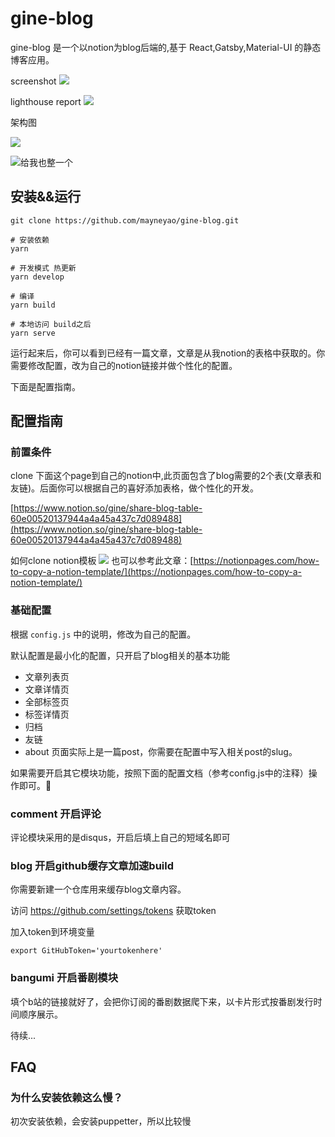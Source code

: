# gine-blog

gine-blog 是一个以notion为blog后端的,基于 React,Gatsby,Material-UI 的静态博客应用。


screenshot
![](https://www.notion.so/image/https%3A%2F%2Fs3-us-west-2.amazonaws.com%2Fsecure.notion-static.com%2F56495b11-eb1f-43b2-bef9-9a84c9822251%2Fs3.png?width=3840)

lighthouse report
![](https://www.notion.so/image/https%3A%2F%2Fs3-us-west-2.amazonaws.com%2Fsecure.notion-static.com%2F17135e4c-25f5-4599-8e22-7c77a11490d9%2Fgine-blog-lighthouse-report.png?width=1930)


架构图

![](https://www.notion.so/image/https%3A%2F%2Fs3-us-west-2.amazonaws.com%2Fsecure.notion-static.com%2F0cc8778b-ad42-4732-917e-7a69d3d801f3%2Fgine-blog.png?width=3840)

![给我也整一个](https://s3.us-west-2.amazonaws.com/secure.notion-static.com/4ba891b7-e685-40fa-89ee-0b8dd206b8a9/nse-1761695606568594205-852524620.jpg?AWSAccessKeyId=ASIAT73L2G45PON4DKY7&Expires=1551441911&Signature=LBy9umDqV4ZaO1IwcIcL3CeV7OU%3D&response-content-disposition=filename%20%3D%22nse-1761695606568594205-852524620.jpg%22&x-amz-security-token=FQoGZXIvYXdzEOL%2F%2F%2F%2F%2F%2F%2F%2F%2F%2FwEaDPTu56HwoFmTqdA%2FqyK3A5pmn%2FNvEOU2qyAXr0A%2BDMkqLXezoksK1DEihu3F5MR3Gc8t7Lf2YkCfv6Le0I1JJMTdVBmytyAHYMsLEWC6Ox87d26PWKjaxSZLOFbxLqLtJ%2BEWjluzXxd2Y3sxSZU7h0zrqp4rYfHHIfdCAL%2FWVZlvEfJ8MWD5giSxG9bpbzePJQuDhyFjoxFLaSsiE%2F6gZtHDWUID1CbWP3tkzNOU43tNGQo8DPU%2F%2FRpAGawmXNkdN5973NAuMOER2dTrRrOCgiPZBRaeSoY%2FKQ64DxlMy5ZTPPpOPtdFb8ztk4%2F9sPrLyXeMnXcOU%2Fkk29mcid%2F7bqvTrCA3L3%2F0gMXNdI%2FRaSWfK3XoKhKYaR8QczGaYaIGu5QYZWKmLEDUeSiFxRXCxmmQfnENt3iSXm96WkyLp46Xr8RW2enjtEFXJYBnXemzUYGC1PQZ01YDVUQl6f2jSpov%2FhlHgcoFqdIoRhewBhqnGtZrRYjTTa9yT%2BWTYjdJqvVA2Xc5nPQMjthsmw%2BcOfTiYCKMcmFoB29qCkdX2%2Fn9WaZ7z1deRzJYecaqa6EyOtDv4q1bqsoHxwUlyllT%2Bc9VgLiibW4ok7%2Fe4wU%3D)

## 安装&&运行

```
git clone https://github.com/mayneyao/gine-blog.git

# 安装依赖
yarn 

# 开发模式 热更新
yarn develop

# 编译
yarn build

# 本地访问 build之后
yarn serve

```


运行起来后，你可以看到已经有一篇文章，文章是从我notion的表格中获取的。你需要修改配置，改为自己的notion链接并做个性化的配置。

下面是配置指南。

## 配置指南

### 前置条件

clone 下面这个page到自己的notion中,此页面包含了blog需要的2个表(文章表和友链)。后面你可以根据自己的喜好添加表格，做个性化的开发。

[https://www.notion.so/gine/share-blog-table-60e00520137944a4a45a437c7d089488](https://www.notion.so/gine/share-blog-table-60e00520137944a4a45a437c7d089488)

如何clone notion模板
![](https://www.notion.so/image/https%3A%2F%2Fs3-us-west-2.amazonaws.com%2Fsecure.notion-static.com%2F7956cbc5-243f-4404-8943-db8b200f044e%2Fhow_to_copy_notion_page.gif)
也可以参考此文章：[https://notionpages.com/how-to-copy-a-notion-template/](https://notionpages.com/how-to-copy-a-notion-template/)


### 基础配置
根据 `config.js` 中的说明，修改为自己的配置。

默认配置是最小化的配置，只开启了blog相关的基本功能

- 文章列表页
- 文章详情页
- 全部标签页
- 标签详情页
- 归档
- 友链
- about 页面实际上是一篇post，你需要在配置中写入相关post的slug。

如果需要开启其它模块功能，按照下面的配置文档（参考config.js中的注释）操作即可。

### comment 开启评论

评论模块采用的是disqus，开启后填上自己的短域名即可


### blog 开启github缓存文章加速build 

你需要新建一个仓库用来缓存blog文章内容。

访问 https://github.com/settings/tokens 获取token 

加入token到环境变量

```
export GitHubToken='yourtokenhere'
```

### bangumi 开启番剧模块

填个b站的链接就好了，会把你订阅的番剧数据爬下来，以卡片形式按番剧发行时间顺序展示。

待续...

## FAQ

### 为什么安装依赖这么慢？
初次安装依赖，会安装puppetter，所以比较慢